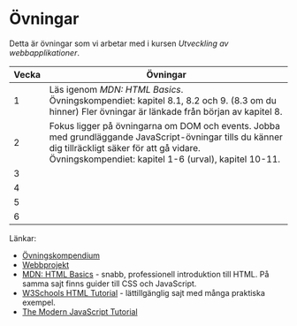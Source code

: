 # Övningar

Detta är övningar som vi arbetar med i kursen *Utveckling av webbapplikationer*.


Vecka | Övningar
------|---------
1     | Läs igenom *MDN: HTML Basics*. <br/> Övningskompendiet: kapitel 8.1, 8.2 och 9. (8.3 om du hinner) Fler övningar är länkade från början av kapitel 8.
2     | Fokus ligger på övningarna om DOM och events. Jobba med grundläggande JavaScript-övningar tills du känner dig tillräckligt säker för att gå vidare. Övningskompendiet: kapitel 1-6 (urval), kapitel 10-11.
3     |
4     |
5     |
6     |

Länkar:
* [Övningskompendium](kompendium.md)
* [Webbprojekt](webbprojekt.md)
* [MDN: HTML Basics](https://developer.mozilla.org/en-US/docs/Learn/Getting_started_with_the_web/HTML_basics) - snabb, professionell introduktion till HTML. På samma sajt finns guider till CSS och JavaScript.
* [W3Schools HTML Tutorial](https://www.w3schools.com/html/) - lättillgänglig sajt med många praktiska exempel.
* [The Modern JavaScript Tutorial](https://javascript.info/)
